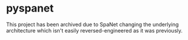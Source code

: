 # pyspanet

This project has been archived due to SpaNet changing the underlying architecture which isn't easily reversed-engineered as it was previously.
